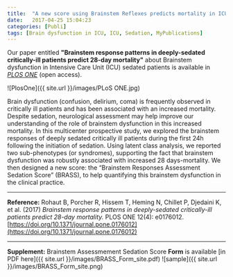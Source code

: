 ```yaml
---
title:  "A new score using Brainstem Reflexes predicts mortality in ICU patients receiving a deep sedation"
date:   2017-04-25 15:04:23
categories: [Publi]
tags: [Brain dysfunction in ICU, ICU, Sedation, MyPublications]
---
```


Our paper entitled **"Brainstem response patterns in deeply-sedated critically-ill patients predict 28-day mortality"** about Brainstem dysfunction in Intensive Care Unit (ICU) sedated patients is available in [*PLOS ONE*](https://doi.org/10.1371/journal.pone.0176012) (open access).

![PlosOne]({{ site.url }}/images/PLoS ONE.jpg)

Brain dysfunction (confusion, delirium, coma) is frequently observed in critically ill patients and has been associated with an increased mortality. Despite sedation, neurological assessment may help improve our understanding of the role of brainstem dysfunction in this increased mortality.
In this multicenter prospective study, we explored the brainstem responses of deeply sedated critically ill patients during the first 24h following the initiation of sedation. Using latent class analysis, we reported two sub-phenotypes (or syndromes), supporting the fact that brainstem dysfunction was robustly associated with increased 28 days-mortality.
We then designed a new score: the “Brainstem Responses Assessment Sedation Score” (BRASS), to help quantifying this brainstem dysfunction in the clinical practice.


---

**Reference:** Rohaut B, Porcher R, Hissem T, Heming N, Chillet P, Djedaini K, et al. (2017) *Brainstem response patterns in deeply-sedated critically-ill patients predict 28-day mortality.* PLOS ONE 12(4): e0176012. [https://doi.org/10.1371/journal.pone.0176012](https://doi.org/10.1371/journal.pone.0176012)

<script type='text/javascript' src='https://d1bxh8uas1mnw7.cloudfront.net/assets/embed.js'></script>
<div data-badge-popover="right" data-badge-type="medium-donut" data-doi="10.1371/journal.pone.0176012" data-hide-less-than="3" class="altmetric-embed"></div>

---

**Supplement:** Brainstem Assessmement Sedation Score **Form** is available [in PDF here]({{ site.url }}/images/BRASS_Form_site.pdf)
![sample]({{ site.url }}/images/BRASS_Form_site.png)
